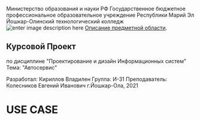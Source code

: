 
Министерство образования и науки РФ
Государственное бюджетное профессиональное образовательное учреждение Республики Марий Эл
Йошкар-Олинский технологический колледж
![enter image description here](images/image.bmp)
 [Описание предметной области](https://github.com/9002015pro/-Description-of-the-subject-area). 


## Курсовой Проект

по дисциплине "Проектирование и дизайн Информационных систем" Тема: "Автосервис"

Разработал: Кириллов Владилен 
Группа: И-31
Преподаватель: Колесников Евгений Иванович
г.Йошкар-Ола, 2021 

# USE CASE


